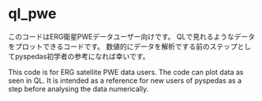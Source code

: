 # ql_pwe

このコードはERG衛星PWEデータユーザー向けです。
QLで見れるようなデータをプロットできるコードです。
数値的にデータを解析でする前のステップとしてpyspedas初学者の参考になれば幸いです。



This code is for ERG satellite PWE data users.
The code can plot data as seen in QL.
It is intended as a reference for new users of pyspedas as a step before analysing the data numerically.
